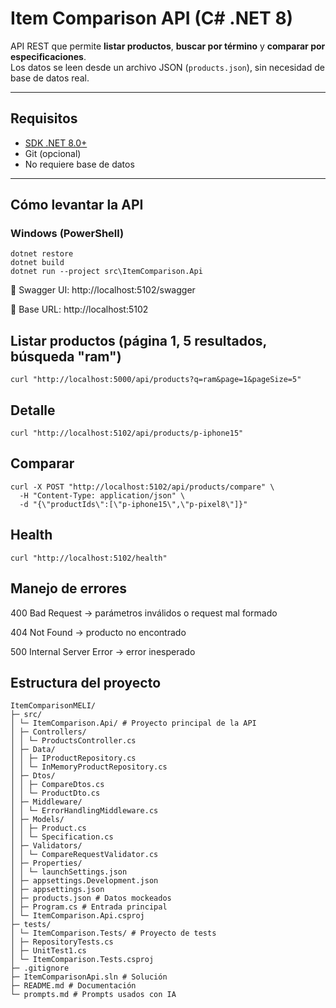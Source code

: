 ﻿# Item Comparison API (C# .NET 8)

API REST que permite **listar productos**, **buscar por término** y **comparar por especificaciones**.  
Los datos se leen desde un archivo JSON (`products.json`), sin necesidad de base de datos real.

---

## Requisitos

- [SDK .NET 8.0+](https://dotnet.microsoft.com/download)
- Git (opcional)
- No requiere base de datos

---

## Cómo levantar la API

### Windows (PowerShell)
```
dotnet restore
dotnet build
dotnet run --project src\ItemComparison.Api
```
🔗 Swagger UI: http://localhost:5102/swagger

🔗 Base URL: http://localhost:5102

## Listar productos (página 1, 5 resultados, búsqueda "ram")
```
curl "http://localhost:5000/api/products?q=ram&page=1&pageSize=5"
```
## Detalle
```
curl "http://localhost:5102/api/products/p-iphone15"
```
## Comparar
```
curl -X POST "http://localhost:5102/api/products/compare" \
  -H "Content-Type: application/json" \
  -d "{\"productIds\":[\"p-iphone15\",\"p-pixel8\"]}"
```

## Health
```
curl "http://localhost:5102/health"
```
## Manejo de errores

400 Bad Request → parámetros inválidos o request mal formado

404 Not Found → producto no encontrado

500 Internal Server Error → error inesperado

## Estructura del proyecto
```
ItemComparisonMELI/
├─ src/
│ └─ ItemComparison.Api/ # Proyecto principal de la API
│ ├─ Controllers/
│ │ └─ ProductsController.cs
│ ├─ Data/
│ │ ├─ IProductRepository.cs
│ │ └─ InMemoryProductRepository.cs
│ ├─ Dtos/
│ │ ├─ CompareDtos.cs
│ │ └─ ProductDto.cs
│ ├─ Middleware/
│ │ └─ ErrorHandlingMiddleware.cs
│ ├─ Models/
│ │ ├─ Product.cs
│ │ └─ Specification.cs
│ ├─ Validators/
│ │ └─ CompareRequestValidator.cs
│ ├─ Properties/
│ │ └─ launchSettings.json
│ ├─ appsettings.Development.json
│ ├─ appsettings.json
│ ├─ products.json # Datos mockeados
│ ├─ Program.cs # Entrada principal
│ └─ ItemComparison.Api.csproj
├─ tests/
│ └─ ItemComparison.Tests/ # Proyecto de tests
│ ├─ RepositoryTests.cs
│ ├─ UnitTest1.cs
│ └─ ItemComparison.Tests.csproj
├─ .gitignore
├─ ItemComparisonApi.sln # Solución
├─ README.md # Documentación
└─ prompts.md # Prompts usados con IA
```
